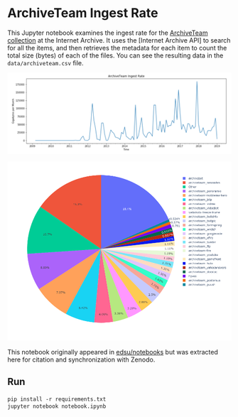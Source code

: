 # ArchiveTeam Ingest Rate

This Jupyter notebook examines the ingest rate for the [ArchiveTeam collection]
at the Internet Archive. It uses the [Internet Archive API] to search for all
the items, and then retrieves the metadata for each item to count the total
size (bytes) of each of the files. You can see the resulting data in the
`data/archiveteam.csv` file.

<a href="https://raw.githubusercontent.com/edsu/archiveteam-ingest-rate/main/images/archiveteam-ingest-rate.png"><img width="800" src="https://raw.githubusercontent.com/edsu/archiveteam-ingest-rate/main/images/archiveteam-ingest-rate.png"></a> 

<a href="https://raw.githubusercontent.com/edsu/archiveteam-ingest-rate/main/images/archiveteam-collections.png"><img width="800" src="https://raw.githubusercontent.com/edsu/archiveteam-ingest-rate/main/images/archiveteam-collections.png"></a>

This notebook originally appeared in [edsu/notebooks](https://github.com/edsu/notebooks/) but was extracted here for citation and synchronization with Zenodo.

## Run

    pip install -r requirements.txt 
    jupyter notebook notebook.ipynb

[ArchiveTeam collection]: https://archive.org/details/archiveteam
